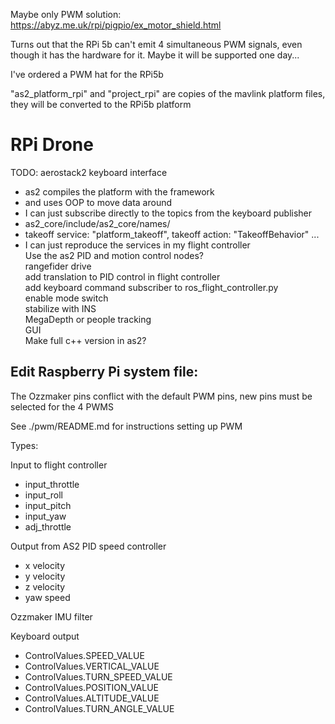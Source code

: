 

Maybe only PWM solution:  
https://abyz.me.uk/rpi/pigpio/ex_motor_shield.html  


Turns out that the RPi 5b can't emit 4 simultaneous PWM signals, even though it has the hardware for it. Maybe it will be supported one day...


I've ordered a PWM hat for the RPi5b  


"as2_platform_rpi" and "project_rpi" are copies of the mavlink platform files, they will be converted to the RPi5b platform  


# RPi Drone


TODO:
aerostack2 keyboard interface  
- as2 compiles the platform with the framework  
- and uses OOP to move data around  
- I can just subscribe directly to the topics from the keyboard publisher  
- as2_core/include/as2_core/names/  
- takeoff service: "platform_takeoff", takeoff action: "TakeoffBehavior" ...  
- I can just reproduce the services in my flight controller  
Use the as2 PID and motion control nodes?  
rangefider drive  
add translation to PID control in flight controller  
add keyboard command subscriber to ros_flight_controller.py  
enable mode switch  
stabilize with INS  
MegaDepth or people tracking  
GUI  
Make full c++ version in as2?  



## Edit Raspberry Pi system file:

The Ozzmaker pins conflict with the default PWM pins, new pins must be selected for the 4 PWMS

See ./pwm/README.md for instructions setting up PWM




Types:  

Input to flight controller  
- input_throttle  
- input_roll  
- input_pitch  
- input_yaw  
- adj_throttle  

Output from AS2 PID speed controller  
- x velocity  
- y velocity  
- z velocity  
- yaw speed  

Ozzmaker IMU filter  

Keyboard output  
- ControlValues.SPEED_VALUE  
- ControlValues.VERTICAL_VALUE  
- ControlValues.TURN_SPEED_VALUE  
- ControlValues.POSITION_VALUE  
- ControlValues.ALTITUDE_VALUE  
- ControlValues.TURN_ANGLE_VALUE  

